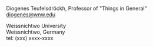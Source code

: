 Diogenes Teufelsdröckh, Professor of "Things in General" \
[diogenes@wnw.edu](mailto:diogenes@weissnichtwo.edu)

Weissnichtwo University\
Weissnichtwo, Germany\
tel: (xxx) xxxx-xxxx